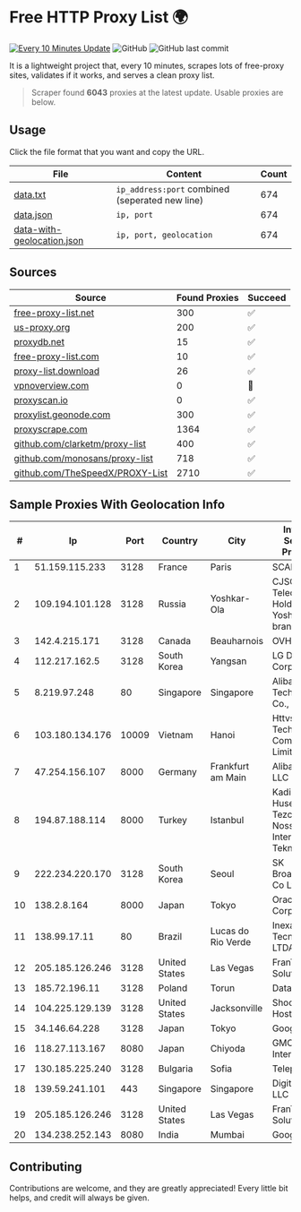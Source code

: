 
# Free HTTP Proxy List 🌍

[![Every 10 Minutes Update](https://github.com/mertguvencli/http-proxy-list/actions/workflows/main.yml/badge.svg?branch=main)](https://github.com/mertguvencli/http-proxy-list/actions/workflows/main.yml)
![GitHub](https://img.shields.io/github/license/mertguvencli/http-proxy-list)
![GitHub last commit](https://img.shields.io/github/last-commit/mertguvencli/http-proxy-list)

It is a lightweight project that, every 10 minutes, scrapes lots of free-proxy sites, validates if it works, and serves a clean proxy list.


> Scraper found **6043** proxies at the latest update. Usable proxies are below.

## Usage

Click the file format that you want and copy the URL.


|File|Content|Count|
|----|-------|-----|
|[data.txt](https://raw.githubusercontent.com/mertguvencli/http-proxy-list/main/proxy-list/data.txt)|`ip_address:port` combined (seperated new line)|674|
|[data.json](https://raw.githubusercontent.com/mertguvencli/http-proxy-list/main/proxy-list/data.json)|`ip, port`|674|
|[data-with-geolocation.json](https://raw.githubusercontent.com/mertguvencli/http-proxy-list/main/proxy-list/data-with-geolocation.json)|`ip, port, geolocation`|674|

## Sources

|Source|Found Proxies|Succeed|
|------|-------------|-------|
|[free-proxy-list.net](https://free-proxy-list.net)|300|✅|
|[us-proxy.org](https://www.us-proxy.org)|200|✅|
|[proxydb.net](http://proxydb.net)|15|✅|
|[free-proxy-list.com](https://free-proxy-list.com/?page=&port=&type%5B%5D=http&type%5B%5D=https&up_time=0&search=Search)|10|✅|
|[proxy-list.download](https://www.proxy-list.download/HTTP)|26|✅|
|[vpnoverview.com](https://vpnoverview.com/privacy/anonymous-browsing/free-proxy-servers)|0|🚫|
|[proxyscan.io](https://www.proxyscan.io)|0|✅|
|[proxylist.geonode.com](https://proxylist.geonode.com/api/proxy-list?limit=300&page=1&sort_by=lastChecked&sort_type=desc&protocols=http,https)|300|✅|
|[proxyscrape.com](https://api.proxyscrape.com/v2/?request=displayproxies&protocol=http&timeout=10000&country=all&ssl=all&anonymity=all)|1364|✅|
|[github.com/clarketm/proxy-list](https://raw.githubusercontent.com/clarketm/proxy-list/master/proxy-list-raw.txt)|400|✅|
|[github.com/monosans/proxy-list](https://raw.githubusercontent.com/monosans/proxy-list/main/proxies/http.txt)|718|✅|
|[github.com/TheSpeedX/PROXY-List](https://raw.githubusercontent.com/TheSpeedX/PROXY-List/master/http.txt)|2710|✅|


## Sample Proxies With Geolocation Info

|#|Ip|Port|Country|City|Internet Service Provider|
|-|--|----|-------|----|-------------------------|
|1|51.159.115.233|3128|France|Paris|SCALEWAY|
|2|109.194.101.128|3128|Russia|Yoshkar-Ola|CJSC "ER-Telecom Holding" Yoshkar-Ola branch|
|3|142.4.215.171|3128|Canada|Beauharnois|OVH SAS|
|4|112.217.162.5|3128|South Korea|Yangsan|LG DACOM Corporation|
|5|8.219.97.248|80|Singapore|Singapore|Alibaba (US) Technology Co., Ltd.|
|6|103.180.134.176|10009|Vietnam|Hanoi|Httvserver Technology Company Limited|
|7|47.254.156.107|8000|Germany|Frankfurt am Main|Alibaba.com LLC|
|8|194.87.188.114|8000|Turkey|Istanbul|Kadir Huseyin Tezcan Nosspeed Internet Teknolojileri|
|9|222.234.220.170|3128|South Korea|Seoul|SK Broadband Co Ltd|
|10|138.2.8.164|8000|Japan|Tokyo|Oracle Corporation|
|11|138.99.17.11|80|Brazil|Lucas do Rio Verde|Inexa Tecnologia LTDA.|
|12|205.185.126.246|3128|United States|Las Vegas|FranTech Solutions|
|13|185.72.196.11|3128|Poland|Torun|Data Space|
|14|104.225.129.139|3128|United States|Jacksonville|Shock Hosting LLC|
|15|34.146.64.228|3128|Japan|Tokyo|Google LLC|
|16|118.27.113.167|8080|Japan|Chiyoda|GMO Internet, Inc.|
|17|130.185.225.240|3128|Bulgaria|Sofia|Telepoint Ltd|
|18|139.59.241.101|443|Singapore|Singapore|DigitalOcean, LLC|
|19|205.185.126.246|3128|United States|Las Vegas|FranTech Solutions|
|20|134.238.252.143|8080|India|Mumbai|Google LLC|



## Contributing

Contributions are welcome, and they are greatly appreciated! Every
little bit helps, and credit will always be given.

